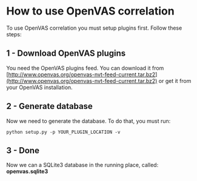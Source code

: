 # How to use OpenVAS correlation

To use OpenVAS correlation you must setup plugins first. Follow these steps:

## 1 - Download OpenVAS plugins

You need the OpenVAS plugins feed. You can download it from [http://www.openvas.org/openvas-nvt-feed-current.tar.bz2](http://www.openvas.org/openvas-nvt-feed-current.tar.bz2) or get it from your OpenVAS installation.

## 2 - Generate database

Now we need to generate the database. To do that, you must run:

```python setup.py -p YOUR_PLUGIN_LOCATION -v```

## 3 - Done

Now we can a SQLite3 database in the running place, called: **openvas.sqlite3**

